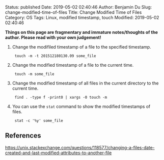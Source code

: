 Status: published
Date: 2019-05-02 02:40:46
Author: Benjamin Du
Slug: change-modified-time-of-files
Title: Change Modified Time of Files
Category: OS
Tags: Linux, modified timestamp, touch
Modified: 2019-05-02 02:40:46

**Things on this page are fragmentary and immature notes/thoughts of the author. Please read with your own judgement!**

1. Change the modifiled timestamp of a file to the specified timestamp.

        touch -m -t 201512180130.09 some_file

2. Change the modified timestamp of a file to the current time.

        touch -m some_file

3. Change the modified timestamp of all files in the current directory to the current time.

        find . -type f -print0 | xargs -0 touch -m

4. You can use the `stat` command to show the modified timestamps of files.

        stat -c '%y' some_file

## References

https://unix.stackexchange.com/questions/118577/changing-a-files-date-created-and-last-modified-attributes-to-another-file

